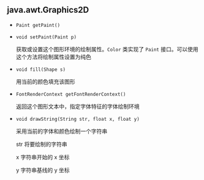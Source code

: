 ## java.awt.Graphics2D

* `Paint getPaint()`

* `void setPaint(Paint p)`

    获取或设置这个图形环境的绘制属性。`Color` 类实现了 `Paint` 接口。可以使用这个方法将绘制属性设置为纯色
    
* `void fill(Shape s)`

    用当前的颜色填充该图形
    
* `FontRenderContext getFontRenderContext()`

    返回这个图形文本中，指定字体特征的字体绘制环境
    
* `void drawString(String str, float x, float y)`
    
    采用当前的字体和颜色绘制一个字符串
    
    str 将要绘制的字符串
    
    x   字符串开始的 x 坐标
    
    y   字符串基线的 y 坐标
    